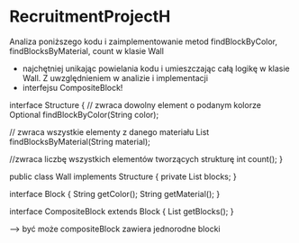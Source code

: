 # RecruitmentProjectH

Analiza poniższego kodu i zaimplementowanie metod findBlockByColor, findBlocksByMaterial, count w klasie Wall 
- najchętniej unikając powielania kodu i umieszczając całą logikę w klasie Wall. Z uwzględnieniem w analizie i implementacji
- interfejsu CompositeBlock!

interface Structure {
// zwraca dowolny element o podanym kolorze
Optional findBlockByColor(String color);

// zwraca wszystkie elementy z danego materiału
List findBlocksByMaterial(String material);

//zwraca liczbę wszystkich elementów tworzących strukturę
int count();
}

public class Wall implements Structure {
private List blocks;
}

interface Block {
String getColor();
String getMaterial();
}

interface CompositeBlock extends Block {
List getBlocks();
}

--> być może compositeBlock zawiera jednorodne blocki